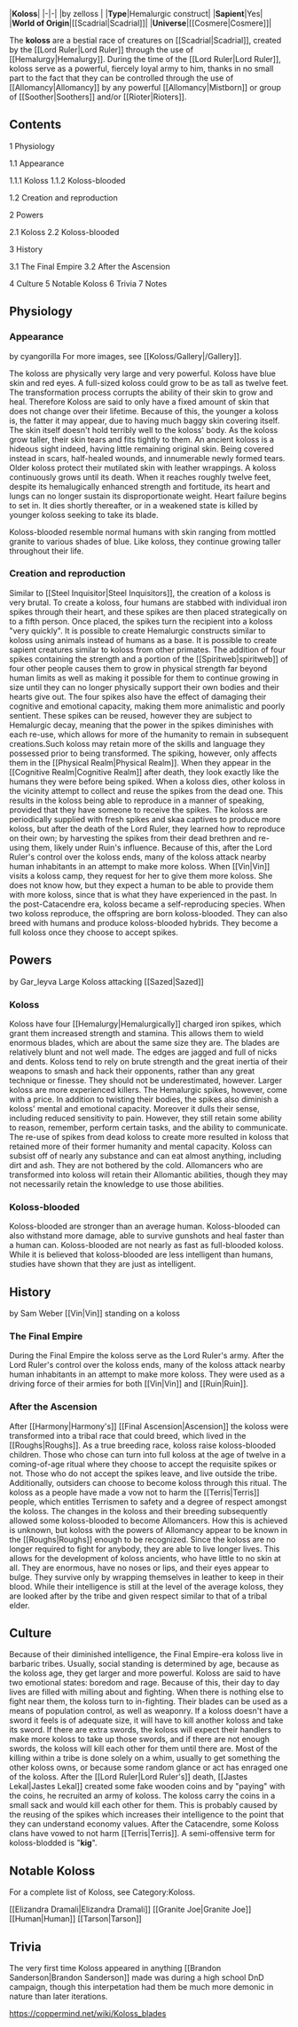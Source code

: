 |**Koloss**|
|-|-|
|by  zelloss |
|**Type**|Hemalurgic construct|
|**Sapient**|Yes|
|**World of Origin**|[[Scadrial\|Scadrial]]|
|**Universe**|[[Cosmere\|Cosmere]]|

The **koloss** are a bestial race of creatures on [[Scadrial\|Scadrial]], created by the [[Lord Ruler\|Lord Ruler]] through the use of [[Hemalurgy\|Hemalurgy]]. During the time of the [[Lord Ruler\|Lord Ruler]], koloss serve as a powerful, fiercely loyal army to him, thanks in no small part to the fact that they can be controlled through the use of [[Allomancy\|Allomancy]] by any powerful [[Allomancy\|Mistborn]] or group of [[Soother\|Soothers]] and/or [[Rioter\|Rioters]].

## Contents

1 Physiology

1.1 Appearance

1.1.1 Koloss
1.1.2 Koloss-blooded


1.2 Creation and reproduction


2 Powers

2.1 Koloss
2.2 Koloss-blooded


3 History

3.1 The Final Empire
3.2 After the Ascension


4 Culture
5 Notable Koloss
6 Trivia
7 Notes


## Physiology
### Appearance
 by  cyangorilla 
For more images, see [[Koloss/Gallery\|/Gallery]].

The koloss are physically very large and very powerful. Koloss have blue skin and red eyes. A full-sized koloss could grow to be as tall as twelve feet. The transformation process corrupts the ability of their skin to grow and heal. Therefore Koloss are said to only have a fixed amount of skin that does not change over their lifetime. Because of this, the younger a koloss is, the fatter it may appear, due to having much baggy skin covering itself. The skin itself doesn't hold terribly well to the koloss' body. As the koloss grow taller, their skin tears and fits tightly to them. An ancient koloss is a hideous sight indeed, having little remaining original skin. Being covered instead in scars, half-healed wounds, and innumerable newly formed tears. Older koloss protect their mutilated skin with leather wrappings. A koloss continuously grows until its death. When it reaches roughly twelve feet, despite its hemalugically enhanced strength and fortitude, its heart and lungs can no longer sustain its disproportionate weight. Heart failure begins to set in. It dies shortly thereafter, or in a weakened state is killed by younger koloss seeking to take its blade.


Koloss-blooded resemble normal humans with skin ranging from mottled granite to various shades of blue. Like koloss, they continue growing taller throughout their life.

### Creation and reproduction
Similar to [[Steel Inquisitor\|Steel Inquisitors]], the creation of a koloss is very brutal. To create a koloss, four humans are stabbed with individual iron spikes through their heart, and these spikes are then placed strategically on to a fifth person. Once placed, the spikes turn the recipient into a koloss "very quickly". It is possible to create Hemalurgic constructs similar to koloss using animals instead of humans as a base. It is possible to create sapient creatures similar to koloss from other primates.
The addition of four spikes containing the strength and a portion of the [[Spiritweb\|spiritweb]] of four other people causes them to grow in physical strength far beyond human limits as well as making it possible for them to continue growing in size until they can no longer physically support their own bodies and their hearts give out. The four spikes also have the effect of damaging their cognitive and emotional capacity, making them more animalistic and poorly sentient. These spikes can be reused, however they are subject to Hemalurgic decay, meaning that the power in the spikes diminishes with each re-use, which allows for more of the humanity to remain in subsequent creations.Such koloss may retain more of the skills and language they possessed prior to being transformed.
The spiking, however, only affects them in the [[Physical Realm\|Physical Realm]]. When they appear in the [[Cognitive Realm\|Cognitive Realm]] after death, they look exactly like the humans they were before being spiked.
When a koloss dies, other koloss in the vicinity attempt to collect and reuse the spikes from the dead one. This results in the koloss being able to reproduce in a manner of speaking, provided that they have someone to receive the spikes. The koloss are periodically supplied with fresh spikes and skaa captives to produce more koloss, but after the death of the Lord Ruler, they learned how to reproduce on their own; by harvesting the spikes from their dead brethren and re-using them, likely under Ruin's influence.
Because of this, after the Lord Ruler's control over the koloss ends, many of the koloss attack nearby human inhabitants in an attempt to make more koloss. When [[Vin\|Vin]] visits a koloss camp, they request for her to give them more koloss. She does not know how, but they expect a human to be able to provide them with more koloss, since that is what they have experienced in the past.
In the post-Catacendre era, koloss became a self-reproducing species. When two koloss reproduce, the offspring are born koloss-blooded. They can also breed with humans and produce koloss-blooded hybrids. They become a full koloss once they choose to accept spikes.

## Powers
 by  Gar_leyva  Large Koloss attacking [[Sazed\|Sazed]]
### Koloss
Koloss have four [[Hemalurgy\|Hemalurgically]] charged iron spikes, which grant them increased strength and stamina. This allows them to wield enormous blades, which are about the same size they are. The blades are relatively blunt and not well made. The edges are jagged and full of nicks and dents. Koloss tend to rely on brute strength and the great inertia of their weapons to smash and hack their opponents, rather than any great technique or finesse. They should not be underestimated, however. Larger koloss are more experienced killers. The Hemalurgic spikes, however, come with a price. In addition to twisting their bodies, the spikes also diminish a koloss' mental and emotional capacity. Moreover it dulls their sense, including reduced sensitivity to pain. However, they still retain some ability to reason, remember, perform certain tasks, and the ability to communicate. The re-use of spikes from dead koloss to create more resulted in koloss that retained more of their former humanity and mental capacity.
Koloss can subsist off of nearly any substance and can eat almost anything, including dirt and ash. They are not bothered by the cold.
Allomancers who are transformed into koloss will retain their Allomantic abilities, though they may not necessarily retain the knowledge to use those abilities.

### Koloss-blooded
Koloss-blooded are stronger than an average human. Koloss-blooded can also withstand more damage, able to survive gunshots and heal faster than a human can. Koloss-blooded are not nearly as fast as full-blooded koloss.
While it is believed that koloss-blooded are less intelligent than humans, studies have shown that they are just as intelligent.

## History
 by  Sam Weber  [[Vin\|Vin]] standing on a koloss
### The Final Empire
During the Final Empire the koloss serve as the Lord Ruler's army. After the Lord Ruler's control over the koloss ends, many of the koloss attack nearby human inhabitants in an attempt to make more koloss. They were used as a driving force of their armies for both [[Vin\|Vin]] and [[Ruin\|Ruin]].

### After the Ascension
After [[Harmony\|Harmony's]] [[Final Ascension\|Ascension]] the koloss were transformed into a tribal race that could breed, which lived in the [[Roughs\|Roughs]]. As a true breeding race, koloss raise koloss-blooded children. Those who chose can turn into full koloss at the age of twelve in a coming-of-age ritual where they choose to accept the requisite spikes or not. Those who do not accept the spikes leave, and live outside the tribe. Additionally, outsiders can choose to become koloss through this ritual. The koloss as a people have made a vow not to harm the [[Terris\|Terris]] people, which entitles Terrismen to safety and a degree of respect amongst the koloss.
The changes in the koloss and their breeding subsequently allowed some koloss-blooded to become Allomancers. How this is achieved is unknown, but koloss with the powers of Allomancy appear to be known in the [[Roughs\|Roughs]] enough to be recognized.
Since the koloss are no longer required to fight for anybody, they are able to live longer lives. This allows for the development of koloss ancients, who have little to no skin at all. They are enormous, have no noses or lips, and their eyes appear to bulge. They survive only by wrapping themselves in leather to keep in their blood. While their intelligence is still at the level of the average koloss, they are looked after by the tribe and given respect similar to that of a tribal elder.

## Culture
Because of their diminished intelligence, the Final Empire-era koloss live in barbaric tribes. Usually, social standing is determined by age, because as the koloss age, they get larger and more powerful.
Koloss are said to have two emotional states: boredom and rage. Because of this, their day to day lives are filled with milling about and fighting. When there is nothing else to fight near them, the koloss turn to in-fighting. Their blades can be used as a means of population control, as well as weaponry. If a koloss doesn't have a sword it feels is of adequate size, it will have to kill another koloss and take its sword. If there are extra swords, the koloss will expect their handlers to make more koloss to take up those swords, and if there are not enough swords, the koloss will kill each other for them until there are.
Most of the killing within a tribe is done solely on a whim, usually to get something the other koloss owns, or because some random glance or act has enraged one of the koloss.
After the [[Lord Ruler\|Lord Ruler's]] death, [[Jastes Lekal\|Jastes Lekal]] created some fake wooden coins and by "paying" with the coins, he recruited an army of koloss. The koloss carry the coins in a small sack and would kill each other for them. This is probably caused by the reusing of the spikes which increases their intelligence to the point that they can understand economy values.
After the Catacendre, some Koloss clans have vowed to not harm [[Terris\|Terris]].
A semi-offensive term for koloss-blodded is "**kig**".

## Notable Koloss
For a complete list of Koloss, see Category:Koloss.

[[Elizandra Dramali\|Elizandra Dramali]]
[[Granite Joe\|Granite Joe]]
[[Human\|Human]]
[[Tarson\|Tarson]]

## Trivia
The very first time Koloss appeared in anything [[Brandon Sanderson\|Brandon Sanderson]] made was during a high school DnD campaign, though this interpetation had them be much more demonic in nature than later iterations.


https://coppermind.net/wiki/Koloss_blades